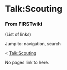 # Talk:Scouting

### From FIRSTwiki

(List of links)

Jump to: navigation, search

&lt; [Talk:Scouting](/index.php?title=Talk:Scouting&redirect=no
"Talk:Scouting" )  

No pages link to here.

